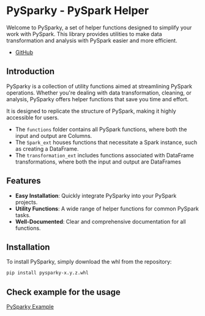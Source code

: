# PySparky - PySpark Helper

Welcome to PySparky, a set of helper functions designed to simplify your work with PySpark. This library provides utilities to make data transformation and analysis with PySpark easier and more efficient.
- [GitHub](https://github.com/PySparky/pysparky-pyspark-helper)

## Introduction

PySparky is a collection of utility functions aimed at streamlining PySpark operations. Whether you're dealing with data transformation, cleaning, or analysis, PySparky offers helper functions that save you time and effort.

It is designed to replicate the structure of PySpark, making it highly accessible for users.

- The `functions` folder contains all PySpark functions, where both the input and output are Columns.
- The `Spark_ext`  houses functions that necessitate a Spark instance, such as creating a DataFrame.
- The `transformation_ext`  includes functions associated with DataFrame transformations, where both the input and output are DataFrames

## Features

- **Easy Installation**: Quickly integrate PySparky into your PySpark projects.
- **Utility Functions**: A wide range of helper functions for common PySpark tasks.
- **Well-Documented**: Clear and comprehensive documentation for all functions.

## Installation

To install PySparky, simply download the whl from the repository:

```sh
pip install pysparky-x.y.z.whl
```

## Check example for the usage
[PySparky Example](https://github.com/PySparky/pysparky-pyspark-helper/tree/main/example)